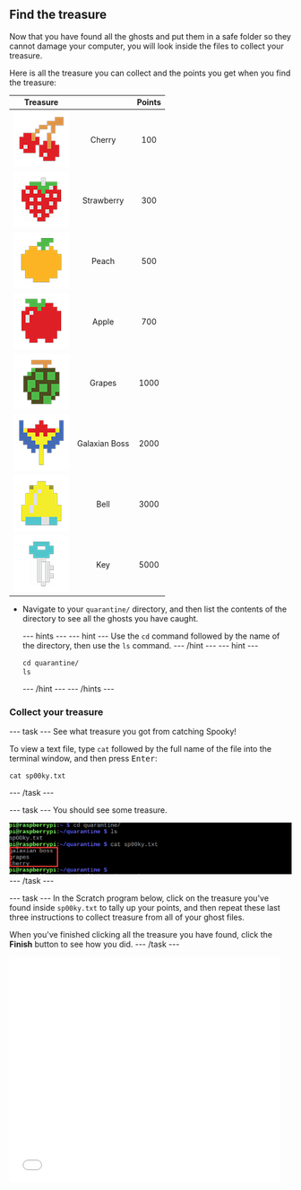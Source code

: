## Find the treasure

Now that you have found all the ghosts and put them in a safe folder so they cannot damage your computer, you will look inside the files to collect your treasure.

Here is all the treasure you can collect and the points you get when you find the treasure:

| Treasure                                     |                                              | Points                                       |
| :------------------------------------------: | :------------------------------------------: | :------------------------------------------: |
| ![Cherry](images/fruitcherry.png)            | Cherry                                       | 100                                          |
| ![Strawberry](images/fruitstrawberry.png)    | Strawberry                                   | 300                                          |
| ![Peach](images/fruitpeach.png)              | Peach                                        | 500                                          |
| ![Apple](images/fruitapple.png)              | Apple                                        | 700                                          |
| ![Grapes](images/fruitgrapes.png)            | Grapes                                       | 1000                                         |
| ![Galaxian Boss](images/fruitgalaxian.png)   | Galaxian Boss                                | 2000                                         |
| ![Bell](images/fruitbell.png)                | Bell                                         | 3000                                         |
| ![Key](images/fruitkey.png)                  | Key                                          | 5000                                         |

+ Navigate to your `quarantine/` directory, and then list the contents of the directory to see all the ghosts you have caught.

  --- hints ---
  --- hint ---
  Use the `cd` command followed by the name of the directory, then use the `ls` command.
  --- /hint ---
  --- hint ---
  ```
  cd quarantine/
  ls
  ```
  --- /hint ---
  --- /hints ---

### Collect your treasure

--- task ---
See what treasure you got from catching Spooky!

  To view a text file, type `cat` followed by the full name of the file into the terminal window, and then press <kbd>Enter</kbd>:
```
cat sp00ky.txt
```
--- /task ---

--- task ---
You should see some treasure.

![Find Treasure](images/findtreasure.png)
--- /task ---

--- task ---
In the Scratch program below, click on the treasure you've found inside `sp00ky.txt` to tally up your points, and then repeat these last three instructions to collect treasure from all of your ghost files.

When you've finished clicking all the treasure you have found, click the **Finish** button to see how you did.
--- /task ---

<div class="scratch-preview">
<iframe allowtransparency="true" width="485" height="402" src="//scratch.mit.edu/projects/embed/226468273/?autostart=false" frameborder="0" allowfullscreen></iframe>
</div>
